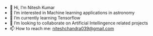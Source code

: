- 👋 Hi, I’m Nitesh Kumar
-  👀 I’m interested in Machine learning applications in astronomy
- 🌱 I’m currently learning Tensorflow
- 💞️ I’m looking to collaborate on Artificial Intellingence related projects
- 📫 How to reach me: niteshchandra039@gmail.com

<!---
niteshchandra039/niteshchandra039 is a ✨ special ✨ repository because its `README.md` (this file) appears on your GitHub profile.
You can click the Preview link to take a look at your changes.
--->
